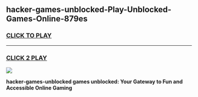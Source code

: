 
## hacker-games-unblocked-Play-Unblocked-Games-Online-879es
<h3>
<a href="https://premium76.site?title=hacker-games-unblocked&ref=25A">CLICK TO PLAY</a></h3>
<hr>

<h3>
<a href="https://premium76.site?title=hacker-games-unblocked&ref=25A">CLICK 2 PLAY</a>
  
</h3>

<a href="https://premium76.site?title=hacker-games-unblocked&ref=25A"><img src="https://clearcache.store/games.png"></a>


**hacker-games-unblocked games unblocked: Your Gateway to Fun and Accessible Online Gaming**
